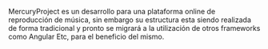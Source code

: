 MercuryProject es un desarrollo para una plataforma online de reproducción de música, sin embargo su estructura esta siendo realizada de forma tradicional y pronto se migrará a la utilización de otros frameworks como Angular Etc, para el beneficio del mismo.
